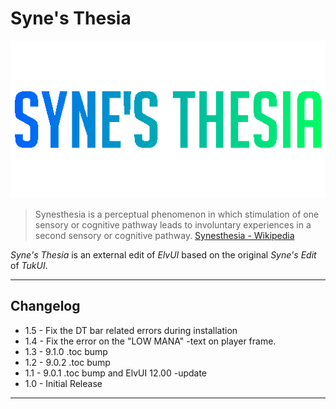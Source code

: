 Syne's Thesia
=============

![Syne's Thesia](/logo_synesthesia.png?raw=true "Syne's Thesia")

>Synesthesia is a perceptual phenomenon in which stimulation of one sensory or cognitive pathway leads to involuntary experiences in a second sensory or cognitive pathway.
[Synesthesia - Wikipedia](https://en.wikipedia.org/wiki/Synesthesia)

*Syne's Thesia* is an external edit of *ElvUI* based on the original *Syne's Edit* of *TukUI*.

---

## Changelog

- 1.5 - Fix the DT bar related errors during installation
- 1.4 - Fix the error on the "LOW MANA" -text on player frame.
- 1.3 - 9.1.0 .toc bump
- 1.2 - 9.0.2 .toc bump
- 1.1 - 9.0.1 .toc bump and ElvUI 12.00 -update
- 1.0 - Initial Release

---